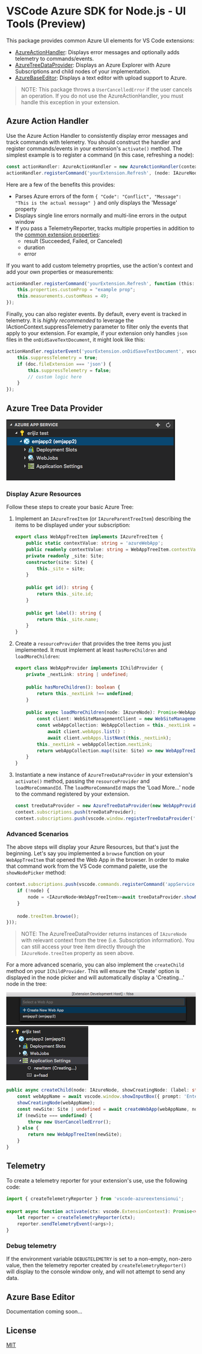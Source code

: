 # VSCode Azure SDK for Node.js - UI Tools (Preview)

This package provides common Azure UI elements for VS Code extensions:
* [AzureActionHandler](#azure-action-handler): Displays error messages and optionally adds telemetry to commands/events.
* [AzureTreeDataProvider](#azure-tree-data-provider): Displays an Azure Explorer with Azure Subscriptions and child nodes of your implementation.
* [AzureBaseEditor](#azure-base-editor): Displays a text editor with upload support to Azure.

> NOTE: This package throws a `UserCancelledError` if the user cancels an operation. If you do not use the AzureActionHandler, you must handle this exception in your extension.

## Azure Action Handler

Use the Azure Action Handler to consistently display error messages and track commands with telemetry. You should construct the handler and register commands/events in your extension's `activate()` method. The simplest example is to register a command (in this case, refreshing a node):
```typescript
const actionHandler: AzureActionHandler = new AzureActionHandler(context, outputChannel, reporter);
actionHandler.registerCommand('yourExtension.Refresh', (node: IAzureNode) => { node.refresh(); });
```
Here are a few of the benefits this provides:
* Parses Azure errors of the form `{ "Code": "Conflict", "Message": "This is the actual message" }` and only displays the 'Message' property
* Displays single line errors normally and multi-line errors in the output window
* If you pass a TelemetryReporter, tracks multiple properties in addition to the [common extension properties](https://github.com/Microsoft/vscode-extension-telemetry#common-properties):
  * result (Succeeded, Failed, or Canceled)
  * duration
  * error

If you want to add custom telemetry proprties, use the action's context and add your own properties or measurements:
```typescript
actionHandler.registerCommand('yourExtension.Refresh', function (this: IActionContext): void {
    this.properties.customProp = "example prop";
    this.measurements.customMeas = 49;
});
```

Finally, you can also register events. By default, every event is tracked in telemetry. It is *highly recommended* to leverage the IActionContext.suppressTelemetry parameter to filter only the events that apply to your extension. For example, if your extension only handles `json` files in the `onDidSaveTextDocument`, it might look like this:
```typescript
actionHandler.registerEvent('yourExtension.onDidSaveTextDocument', vscode.workspace.onDidSaveTextDocument, async function (this: IActionContext, doc: vscode.TextDocument): Promise<void> {
    this.suppressTelemetry = true;
    if (doc.fileExtension === 'json') {
        this.suppressTelemetry = false;
        // custom logic here
    }
});
```

## Azure Tree Data Provider
![ExampleTree](resources/ExampleTree.png)

### Display Azure Resources
Follow these steps to create your basic Azure Tree:
1. Implement an `IAzureTreeItem` (or `IAzureParentTreeItem`) describing the items to be displayed under your subscription:
    ```typescript
    export class WebAppTreeItem implements IAzureTreeItem {
        public static contextValue: string = 'azureWebApp';
        public readonly contextValue: string = WebAppTreeItem.contextValue;
        private readonly _site: Site;
        constructor(site: Site) {
            this._site = site;
        }

        public get id(): string {
            return this._site.id;
        }

        public get label(): string {
            return this._site.name;
        }
    }
    ```
1. Create a `resourceProvider` that provides the tree items you just implemented. It must implement at least `hasMoreChildren` and `loadMoreChildren`:
    ```typescript
    export class WebAppProvider implements IChildProvider {
        private _nextLink: string | undefined;

        public hasMoreChildren(): boolean {
            return this._nextLink !== undefined;
        }

        public async loadMoreChildren(node: IAzureNode): Promise<WebAppTreeItem[]> {
            const client: WebSiteManagementClient = new WebSiteManagementClient(node.credentials, node.subscription.subscriptionId)
            const webAppCollection: WebAppCollection = this._nextLink === undefined ?
                await client.webApps.list() :
                await client.webApps.listNext(this._nextLink);
            this._nextLink = webAppCollection.nextLink;
            return webAppCollection.map((site: Site) => new WebAppTreeItem(site)));
        }
    }
    ```
1. Instantiate a new instance of `AzureTreeDataProvider` in your extension's `activate()` method, passing the `resourceProvider` and `loadMoreCommandId`. The `loadMoreCommandId` maps the 'Load More...' node to the command registered by your extension.
    ```typescript
    const treeDataProvider = new AzureTreeDataProvider(new WebAppProvider(), 'appService.LoadMore');
    context.subscriptions.push(treeDataProvider);
    context.subscriptions.push(vscode.window.registerTreeDataProvider('azureAppService', treeDataProvider));
    ```

### Advanced Scenarios
The above steps will display your Azure Resources, but that's just the beginning. Let's say you implemented a `browse` function on your `WebAppTreeItem` that opened the Web App in the browser. In order to make that command work from the VS Code command palette, use the `showNodePicker` method:
```typescript
context.subscriptions.push(vscode.commands.registerCommand('appService.Browse', async (node: IAzureNode<WebAppTreeItem>) => {
    if (!node) {
        node = <IAzureNode<WebAppTreeItem>>await treeDataProvider.showNodePicker(WebAppTreeItem.contextValue);
    }

    node.treeItem.browse();
}));
```
> NOTE: The AzureTreeDataProvider returns instances of `IAzureNode` with relevant context from the tree (i.e. Subscription information). You can still access your tree item directly through the `IAzureNode.treeItem` property as seen above.

For a more advanced scenario, you can also implement the `createChild` method on your `IChildProvider`. This will ensure the 'Create' option is displayed in the node picker and will automatically display a 'Creating...' node in the tree:

![CreateNodePicker](resources/CreateNodePicker.png) ![CreatingNode](resources/CreatingNode.png)
```typescript
public async createChild(node: IAzureNode, showCreatingNode: (label: string) => void, _userOptions?: any): Promise<IAzureTreeItem> {
    const webAppName = await vscode.window.showInputBox({ prompt: 'Enter the name of your new Web App' });
    showCreatingNode(webAppName);
    const newSite: Site | undefined = await createWebApp(webAppName, node.credentials, node.subscription);
    if (newSite === undefined) {
        throw new UserCancelledError();
    } else {
        return new WebAppTreeItem(newSite);
    }
}
```

## Telemetry

To create a telemetry reporter for your extension's use, use the following code:

```typescript
import { createTelemetryReporter } from 'vscode-azureextensionui';

export async function activate(ctx: vscode.ExtensionContext): Promise<void> {
    let reporter = createTelemetryReporter(ctx);
    reporter.sendTelemetryEvent(<args>);
}
```

### Debug telemetry

If the environment variable `DEBUGTELEMETRY` is set to a non-empty, non-zero value, then the telemetry reporter created by `createTelemetryReporter()` will display to the console window only, and will not attempt to send any data.

## Azure Base Editor

Documentation coming soon...

## License
[MIT](LICENSE.md)
